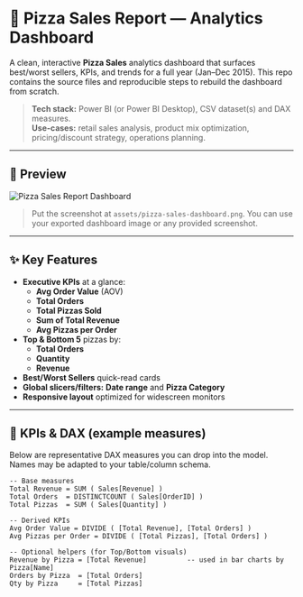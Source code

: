 # 🍕 Pizza Sales Report — Analytics Dashboard

A clean, interactive **Pizza Sales** analytics dashboard that surfaces best/worst sellers, KPIs, and trends for a full year (Jan–Dec 2015). This repo contains the source files and reproducible steps to rebuild the dashboard from scratch.

> **Tech stack:** Power BI (or Power BI Desktop), CSV dataset(s) and DAX measures.  
> **Use-cases:** retail sales analysis, product mix optimization, pricing/discount strategy, operations planning.

---

## 📸 Preview

![Pizza Sales Report Dashboard](assets/pizza-sales-dashboard.png)

> Put the screenshot at `assets/pizza-sales-dashboard.png`. You can use your exported dashboard image or any provided screenshot.

---

## ✨ Key Features

- **Executive KPIs** at a glance:
  - **Avg Order Value** (AOV)
  - **Total Orders**
  - **Total Pizzas Sold**
  - **Sum of Total Revenue**
  - **Avg Pizzas per Order**
- **Top & Bottom 5** pizzas by:
  - **Total Orders**
  - **Quantity**
  - **Revenue**
- **Best/Worst Sellers** quick-read cards
- **Global slicers/filters:** **Date range** and **Pizza Category**
- **Responsive layout** optimized for widescreen monitors

---

## 🧠 KPIs & DAX (example measures)

Below are representative DAX measures you can drop into the model. Names may be adapted to your table/column schema.

```DAX
-- Base measures
Total Revenue = SUM ( Sales[Revenue] )
Total Orders  = DISTINCTCOUNT ( Sales[OrderID] )
Total Pizzas  = SUM ( Sales[Quantity] )

-- Derived KPIs
Avg Order Value = DIVIDE ( [Total Revenue], [Total Orders] )
Avg Pizzas per Order = DIVIDE ( [Total Pizzas], [Total Orders] )

-- Optional helpers (for Top/Bottom visuals)
Revenue by Pizza = [Total Revenue]          -- used in bar charts by Pizza[Name]
Orders by Pizza  = [Total Orders]
Qty by Pizza     = [Total Pizzas]
